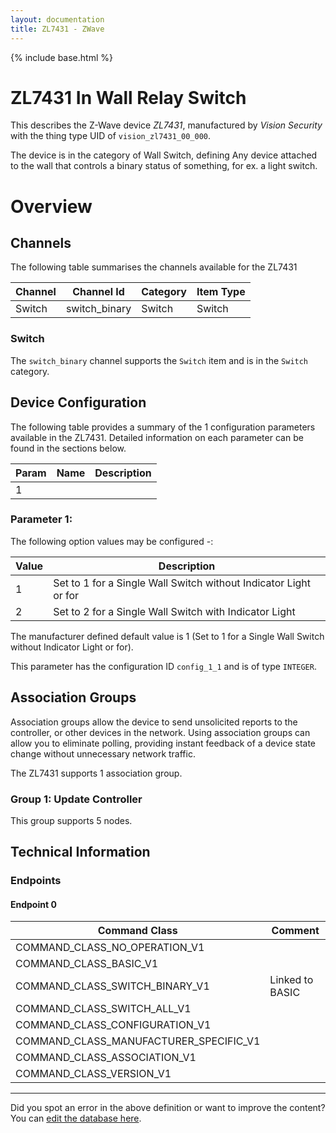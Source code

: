 ```yaml
---
layout: documentation
title: ZL7431 - ZWave
---
```


{% include base.html %}

# ZL7431 In Wall Relay Switch
This describes the Z-Wave device *ZL7431*, manufactured by *Vision Security* with the thing type UID of ```vision_zl7431_00_000```.

The device is in the category of Wall Switch, defining Any device attached to the wall that controls a binary status of something, for ex. a light switch.

# Overview


## Channels

The following table summarises the channels available for the ZL7431

| Channel | Channel Id | Category | Item Type |
|---------|------------|----------|-----------|
| Switch | switch_binary | Switch | Switch | 

### Switch

The ```switch_binary``` channel supports the ```Switch``` item and is in the ```Switch``` category.



## Device Configuration

The following table provides a summary of the 1 configuration parameters available in the ZL7431.
Detailed information on each parameter can be found in the sections below.

| Param | Name  | Description |
|-------|-------|-------------|
| 1 |  |  |

### Parameter 1: 



The following option values may be configured -:

| Value  | Description |
|--------|-------------|
| 1 | Set to 1 for a Single Wall Switch without Indicator Light or for |
| 2 | Set to 2 for a Single Wall Switch with Indicator Light |

The manufacturer defined default value is 1 (Set to 1 for a Single Wall Switch without
					Indicator Light or for).

This parameter has the configuration ID ```config_1_1``` and is of type ```INTEGER```.


## Association Groups

Association groups allow the device to send unsolicited reports to the controller, or other devices in the network. Using association groups can allow you to eliminate polling, providing instant feedback of a device state change without unnecessary network traffic.

The ZL7431 supports 1 association group.

### Group 1: Update Controller


This group supports 5 nodes.

## Technical Information

### Endpoints

#### Endpoint 0

| Command Class | Comment |
|---------------|---------|
| COMMAND_CLASS_NO_OPERATION_V1| |
| COMMAND_CLASS_BASIC_V1| |
| COMMAND_CLASS_SWITCH_BINARY_V1| Linked to BASIC|
| COMMAND_CLASS_SWITCH_ALL_V1| |
| COMMAND_CLASS_CONFIGURATION_V1| |
| COMMAND_CLASS_MANUFACTURER_SPECIFIC_V1| |
| COMMAND_CLASS_ASSOCIATION_V1| |
| COMMAND_CLASS_VERSION_V1| |

---

Did you spot an error in the above definition or want to improve the content?
You can [edit the database here](http://www.cd-jackson.com/index.php/zwave/zwave-device-database/zwave-device-list/devicesummary/111).
